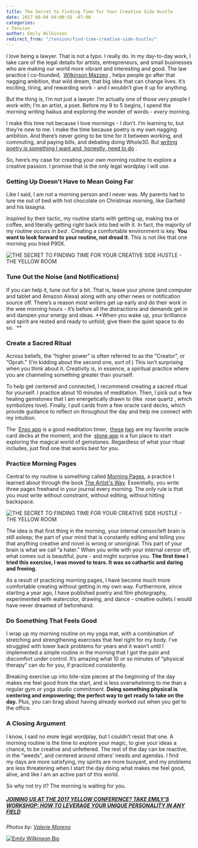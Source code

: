 ```yaml
---
title: The Secret to Finding Time for Your Creative Side Hustle
date: 2017-08-04 04:00:55 -07:00
categories:
- Tension
author: Emily Wilkinson
redirect_from: "/tension/find-time-creative-side-hustle/"
---
```


I love being a lawyer. That is not a typo. I really do. In my day-to-day work, I take care of the legal details for artists, entrepreneurs, and small businesses who are making our world more vibrant and interesting and good. The law practice I co-founded,  [Wilkinson Mazzeo](https://wilkinsonmazzeo.com/) , helps people go after that nagging ambition, that wild dream, that big idea that can change lives. It’s exciting, tiring, and rewarding work - and I wouldn’t give it up for anything.

But the thing is, I’m not just a lawyer. I’m actually one of those very people I work with; I’m an artist, a poet. Before my 9 to 5 begins, I spend the morning writing haikus and exploring the wonder of words - _every_ morning.

I make this time not because I love mornings - I don’t. I’m learning to, but they’re new to me. I make the time because poetry is my own nagging ambition. And there’s never going to be time for it between working, and commuting, and paying bills, and debating doing Whole30\. But [writing poetry is something I want and, honestly, need to do](http://darlingmagazine.org/exploring-modern-womanhood-haiku/) .  

So, here’s my case for creating your own morning routine to explore a creative passion. I promise that is the only legal wordplay I will use.

### **Getting Up Doesn’t Have to Mean Going Far**

Like I said, I am not a morning person and I never was. My parents had to lure me out of bed with hot chocolate on Christmas morning, like Garfield and his lasagna.

Inspired by their tactic, my routine starts with getting up, making tea or coffee, and literally getting right back into bed with it. In fact, the majority of my routine occurs _in bed_ . Creating a comfortable environment is key. **You want to look forward to your routine, not dread it.** This is not like that one morning you tried P90X.

![THE SECRET TO FINDING TIME FOR YOUR CREATIVE SIDE HUSTLE - THE YELLOW ROOM](https://yellow-blog-images.imgix.net/2017/08/Photo-Aug-03-5-24-51-PM.jpg "THE SECRET TO FINDING TIME FOR YOUR CREATIVE SIDE HUSTLE - THE YELLOW ROOM")

### **Tune Out the Noise (and Notifications)**

If you can help it, tune out for a bit. That is, leave your phone (and computer and tablet and Amazon Alexa) along with any other news or notification source off. There’s a reason most writers get up early and do their work in the wee morning hours - it’s before all the distractions and demands get in and dampen your energy and ideas. **When you wake up, your brilliance and spirit are rested and ready to unfold; give them the quiet space to do so.  **

### **Create a Sacred Ritual**

Across beliefs, the “higher power” is often referred to as the “Creator”, or “Oprah.” (I’m kidding about the second one, sort of.) This isn’t surprising when you think about it. Creativity is, in essence, a spiritual practice where you are channeling something greater than yourself.

To help get centered and connected, I recommend creating a sacred ritual for yourself. I practice about 10 minutes of meditation. Then, I pick out a few healing gemstones that I am energetically drawn to (like  rose quartz , which symbolizes love). Finally, I pull cards from a few oracle card decks, which provide guidance to reflect on throughout the day and help me connect with my intuition.

The  [Enso app](https://itunes.apple.com/us/app/ens%C5%8D-meditation-timer-bell/id840637879?mt=8) is a good meditation timer,  [these](http://www.blueangelonline.com/sacred_rebels_oracle.html) [two](https://www.amazon.com/Osho-Zen-Tarot-Transcendental-Game/dp/0312117337) are my favorite oracle card decks at the moment, and the  [stone app](https://itunes.apple.com/us/app/stone-metaphysical-crystals-illuminated/id1146323083?mt=8) is a fun place to start exploring the magical world of gemstones. Regardless of what your ritual includes, just find one that works best for you.

### **Practice Morning Pages**

Central to my routine is something called [Morning Pages](http://www.chriswinfield.com/morning-pages/), a practice I learned about through the book [The Artist's Way](https://www.amazon.com/Artists-Way-25th-Anniversary/dp/0143129252/ref=sr_1_1?ie=UTF8&qid=1497934827&sr=8-1&keywords=the+artist%27s+way). Essentially, you write three pages freehand in your journal every morning. The only rule is that you must write without constraint, without editing, without hitting backspace.

![THE SECRET TO FINDING TIME FOR YOUR CREATIVE SIDE HUSTLE - THE YELLOW ROOM](https://yellow-blog-images.imgix.net/2017/08/Photo-Aug-12-5-21-20-PM.jpg)

The idea is that first thing in the morning, your internal censor/left brain is still asleep; the part of your mind that is constantly editing and telling you that anything creative and novel is wrong or unoriginal. This part of your brain is what we call “a hater.” When you write with your internal censor off, what comes out is beautiful, pure - and might surprise you. **The first time I tried this exercise, I was moved to tears. It was so cathartic and daring and freeing.**

As a result of practicing morning pages, I have become much more comfortable creating without getting in my own way. Furthermore, since starting a year ago, I have published poetry and film photography, experimented with watercolor, drawing, and dance - creative outlets I would have never dreamed of beforehand.

### **Do Something That Feels Good**

I wrap up my morning routine on my yoga mat, with a combination of stretching and strengthening exercises that feel right for my body. I’ve struggled with lower back problems for years and it wasn’t until I implemented a simple routine in the morning that I got the pain and discomfort under control. It’s amazing what 10 or so minutes of “physical therapy” can do for you, if practiced consistently.

Breaking exercise up into bite-size pieces at the beginning of the day makes me feel good from the start, and is less overwhelming to me than a regular gym or yoga studio commitment. **Doing something physical is centering and empowering; the perfect way to get ready to take on the day.** Plus, you can brag about having already worked out when you get to the office.

### **A Closing Argument**

I know, I said no more legal wordplay, but I couldn’t resist that one. A morning routine is the time to explore your magic, to give your ideas a chance, to be creative and unfettered. The rest of the day can be reactive, in the "weeds", and centered around others’ needs and agendas. I find my days are more satisfying, my spirits are more buoyant, and my problems are less threatening when I start the day doing what makes me feel good, alive, and like I am an active part of this world.

So why not try it? The morning is waiting for you.

##### [JOINING US AT THE 2017 YELLOW CONFERENCE? TAKE EMILY'S WORKSHOP: HOW TO LEVERAGE YOUR UNIQUE PERSONALITY IN ANY FIELD](http://yellowco.co/yellow-2017-workshops/)

[](http://yellowco.co/yellow-2017-workshops/)

_Photos by: [Valerie Moreno](http://www.nuanceandbubbles.com/)_

[![Emily Wilkinson Bio](https://yellow-blog-images.imgix.net/2017/08/Emily-Wilkinson-Bio.jpg)](https://www.instagram.com/em_wilkinson/)
